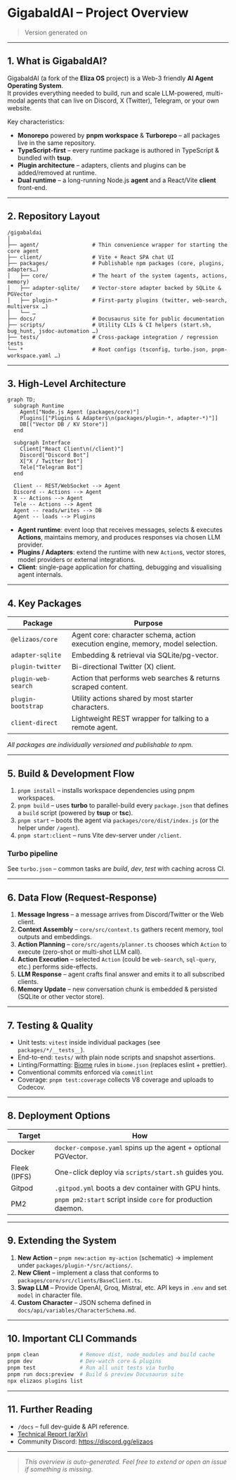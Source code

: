 # GigabaldAI – Project Overview

> Version generated on <!-- UPDATE:DATE -->

---

## 1. What is GigabaldAI?

GigabaldAI (a fork of the **Eliza OS** project) is a Web-3 friendly **AI Agent Operating System**.  
It provides everything needed to build, run and scale LLM-powered, multi-modal agents that can live on Discord, X (Twitter), Telegram, or your own website.

Key characteristics:

-   **Monorepo** powered by **pnpm workspace** & **Turborepo** – all packages live in the same repository.
-   **TypeScript-first** – every runtime package is authored in TypeScript & bundled with **tsup**.
-   **Plugin architecture** – adapters, clients and plugins can be added/removed at runtime.
-   **Dual runtime** – a long-running Node.js **agent** and a React/Vite **client** front-end.

---

## 2. Repository Layout

```text
/gigabaldai
│
├── agent/                 # Thin convenience wrapper for starting the core agent
├── client/                # Vite + React SPA chat UI
├── packages/              # Publishable npm packages (core, plugins, adapters…)
│   ├── core/              # The heart of the system (agents, actions, memory)
│   ├── adapter-sqlite/    # Vector‐store adapter backed by SQLite & PGVector
│   ├── plugin-*           # First-party plugins (twitter, web-search, multiversx …)
│   └── …
├── docs/                  # Docusaurus site for public documentation
├── scripts/               # Utility CLIs & CI helpers (start.sh, bug_hunt, jsdoc-automation …)
├── tests/                 # Cross-package integration / regression tests
└── *                      # Root configs (tsconfig, turbo.json, pnpm-workspace.yaml …)
```

---

## 3. High-Level Architecture

```mermaid
graph TD;
  subgraph Runtime
    Agent["Node.js Agent (packages/core)"]
    Plugins[["Plugins & Adapters\n(packages/plugin-*, adapter-*)"]]
    DB[("Vector DB / KV Store")]
  end

  subgraph Interface
    Client["React Client\n(/client)"]
    Discord["Discord Bot"]
    X["X / Twitter Bot"]
    Tele["Telegram Bot"]
  end

  Client -- REST/WebSocket --> Agent
  Discord -- Actions --> Agent
  X -- Actions --> Agent
  Tele -- Actions --> Agent
  Agent -- reads/writes --> DB
  Agent -- loads --> Plugins
```

-   **Agent runtime**: event loop that receives messages, selects & executes **Actions**, maintains memory, and produces responses via chosen LLM provider.
-   **Plugins / Adapters**: extend the runtime with new `Action`s, vector stores, model providers or external integrations.
-   **Client**: single-page application for chatting, debugging and visualising agent internals.

---

## 4. Key Packages

| Package             | Purpose                                                                         |
| ------------------- | ------------------------------------------------------------------------------- |
| `@elizaos/core`     | Agent core: character schema, action execution engine, memory, model selection. |
| `adapter-sqlite`    | Embedding & retrieval via SQLite/pg-vector.                                     |
| `plugin-twitter`    | Bi-directional Twitter (X) client.                                              |
| `plugin-web-search` | Action that performs web searches & returns scraped content.                    |
| `plugin-bootstrap`  | Utility actions shared by most starter characters.                              |
| `client-direct`     | Lightweight REST wrapper for talking to a remote agent.                         |

_All packages are individually versioned and publishable to npm._

---

## 5. Build & Development Flow

1. `pnpm install` – installs workspace dependencies using pnpm workspaces.
2. `pnpm build` – uses **turbo** to parallel-build every `package.json` that defines a `build` script (powered by **tsup** or **tsc**).
3. `pnpm start` – boots the agent via `packages/core/dist/index.js` (or the helper under `/agent`).
4. `pnpm start:client` – runs Vite dev-server under `/client`.

### Turbo pipeline

See `turbo.json` – common tasks are _build_, _dev_, _test_ with caching across CI.

---

## 6. Data Flow (Request-Response)

1. **Message Ingress** – a message arrives from Discord/Twitter or the Web client.
2. **Context Assembly** – `core/src/context.ts` gathers recent memory, tool outputs and embeddings.
3. **Action Planning** – `core/src/agents/planner.ts` chooses which `Action` to execute (zero-shot or multi-shot LLM call).
4. **Action Execution** – selected `Action` (could be `web-search`, `sql-query`, etc.) performs side-effects.
5. **LLM Response** – agent crafts final answer and emits it to all subscribed clients.
6. **Memory Update** – new conversation chunk is embedded & persisted (SQLite or other vector store).

---

## 7. Testing & Quality

-   Unit tests: `vitest` inside individual packages (see `packages/*/__tests__`).
-   End-to-end: `tests/` with plain node scripts and snapshot assertions.
-   Linting/Formatting: [Biome](https://biomejs.dev/) rules in `biome.json` (replaces eslint + prettier).
-   Conventional commits enforced via `commitlint`
-   Coverage: `pnpm test:coverage` collects V8 coverage and uploads to Codecov.

---

## 8. Deployment Options

| Target       | How                                                           |
| ------------ | ------------------------------------------------------------- |
| Docker       | `docker-compose.yaml` spins up the agent + optional PGVector. |
| Fleek (IPFS) | One-click deploy via `scripts/start.sh` guides you.           |
| Gitpod       | `.gitpod.yml` boots a dev container with GPU hints.           |
| PM2          | `pnpm pm2:start` script inside `core` for production daemon.  |

---

## 9. Extending the System

1. **New Action** – `pnpm new:action my-action` (schematic) → implement under `packages/plugin-*/src/actions/`.
2. **New Client** – implement a class that conforms to `packages/core/src/clients/BaseClient.ts`.
3. **Swap LLM** – Provide OpenAI, Groq, Mistral, etc. API keys in `.env` and set `model` in character file.
4. **Custom Character** – JSON schema defined in `docs/api/variables/CharacterSchema.md`.

---

## 10. Important CLI Commands

```bash
pnpm clean             # Remove dist, node_modules and build cache
pnpm dev               # Dev-watch core & plugins
pnpm test              # Run all unit tests via turbo
pnpm run docs:preview  # Build & preview Docusaurus site
npx elizaos plugins list
```

---

## 11. Further Reading

-   `/docs` – full dev-guide & API reference.
-   [Technical Report (arXiv)](https://arxiv.org/pdf/2501.06781)
-   Community Discord: https://discord.gg/elizaos

---

> _This overview is auto-generated. Feel free to extend or open an issue if something is missing._
